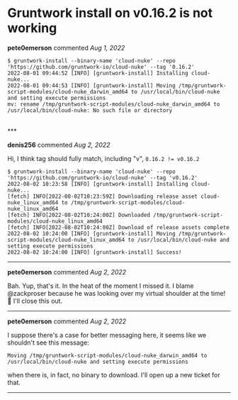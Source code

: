# Gruntwork install on v0.16.2 is not working

**pete0emerson** commented *Aug 1, 2022*

```
$ gruntwork-install --binary-name 'cloud-nuke' --repo 'https://github.com/gruntwork-io/cloud-nuke' --tag '0.16.2'
2022-08-01 09:44:52 [INFO] [gruntwork-install] Installing cloud-nuke...
2022-08-01 09:44:53 [INFO] [gruntwork-install] Moving /tmp/gruntwork-script-modules/cloud-nuke_darwin_amd64 to /usr/local/bin/cloud-nuke and setting execute permissions
mv: rename /tmp/gruntwork-script-modules/cloud-nuke_darwin_amd64 to /usr/local/bin/cloud-nuke: No such file or directory
```
<br />
***


**denis256** commented *Aug 2, 2022*

Hi,
I think tag should fully match, including "v", `0.16.2 != v0.16.2`
```
$ gruntwork-install --binary-name 'cloud-nuke' --repo 'https://github.com/gruntwork-io/cloud-nuke' --tag 'v0.16.2'
2022-08-02 10:23:58 [INFO] [gruntwork-install] Installing cloud-nuke...
[fetch] INFO[2022-08-02T10:23:59Z] Downloading release asset cloud-nuke_linux_amd64 to /tmp/gruntwork-script-modules/cloud-nuke_linux_amd64 
[fetch] INFO[2022-08-02T10:24:00Z] Downloaded /tmp/gruntwork-script-modules/cloud-nuke_linux_amd64 
[fetch] INFO[2022-08-02T10:24:00Z] Download of release assets complete          
2022-08-02 10:24:00 [INFO] [gruntwork-install] Moving /tmp/gruntwork-script-modules/cloud-nuke_linux_amd64 to /usr/local/bin/cloud-nuke and setting execute permissions
2022-08-02 10:24:00 [INFO] [gruntwork-install] Success!
```
***

**pete0emerson** commented *Aug 2, 2022*

Bah. Yup, that's it. In the heat of the moment I missed it. I blame @zackproser  because he was looking over my virtual shoulder at the time! 🤣 I'll close this out.
***

**pete0emerson** commented *Aug 2, 2022*

I suppose there's a case for better messaging here, it seems like we shouldn't see this message:

`Moving /tmp/gruntwork-script-modules/cloud-nuke_darwin_amd64 to /usr/local/bin/cloud-nuke and setting execute permissions`

when there is, in fact, no binary to download. I'll open up a new ticket for that.
***

